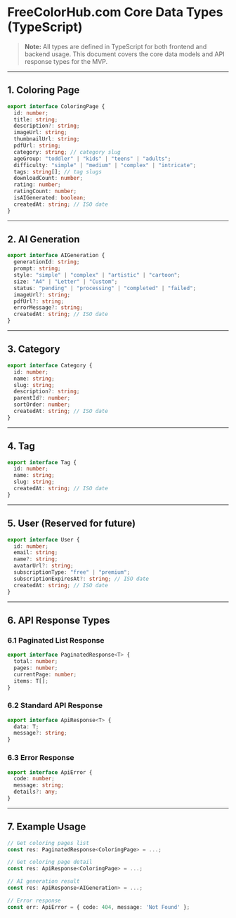 # FreeColorHub.com Core Data Types (TypeScript)

> **Note:** All types are defined in TypeScript for both frontend and backend usage. This document covers the core data models and API response types for the MVP.

---

## 1. Coloring Page

```ts
export interface ColoringPage {
  id: number;
  title: string;
  description?: string;
  imageUrl: string;
  thumbnailUrl: string;
  pdfUrl: string;
  category: string; // category slug
  ageGroup: "toddler" | "kids" | "teens" | "adults";
  difficulty: "simple" | "medium" | "complex" | "intricate";
  tags: string[]; // tag slugs
  downloadCount: number;
  rating: number;
  ratingCount: number;
  isAIGenerated: boolean;
  createdAt: string; // ISO date
}
```

---

## 2. AI Generation

```ts
export interface AIGeneration {
  generationId: string;
  prompt: string;
  style: "simple" | "complex" | "artistic" | "cartoon";
  size: "A4" | "Letter" | "Custom";
  status: "pending" | "processing" | "completed" | "failed";
  imageUrl?: string;
  pdfUrl?: string;
  errorMessage?: string;
  createdAt: string; // ISO date
}
```

---

## 3. Category

```ts
export interface Category {
  id: number;
  name: string;
  slug: string;
  description?: string;
  parentId?: number;
  sortOrder: number;
  createdAt: string; // ISO date
}
```

---

## 4. Tag

```ts
export interface Tag {
  id: number;
  name: string;
  slug: string;
  createdAt: string; // ISO date
}
```

---

## 5. User (Reserved for future)

```ts
export interface User {
  id: number;
  email: string;
  name?: string;
  avatarUrl?: string;
  subscriptionType: "free" | "premium";
  subscriptionExpiresAt?: string; // ISO date
  createdAt: string; // ISO date
}
```

---

## 6. API Response Types

### 6.1 Paginated List Response

```ts
export interface PaginatedResponse<T> {
  total: number;
  pages: number;
  currentPage: number;
  items: T[];
}
```

### 6.2 Standard API Response

```ts
export interface ApiResponse<T> {
  data: T;
  message?: string;
}
```

### 6.3 Error Response

```ts
export interface ApiError {
  code: number;
  message: string;
  details?: any;
}
```

---

## 7. Example Usage

```ts
// Get coloring pages list
const res: PaginatedResponse<ColoringPage> = ...;

// Get coloring page detail
const res: ApiResponse<ColoringPage> = ...;

// AI generation result
const res: ApiResponse<AIGeneration> = ...;

// Error response
const err: ApiError = { code: 404, message: 'Not Found' };
```
